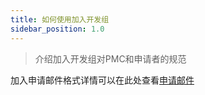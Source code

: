 ```yaml
---
title: 如何使用加入开发组
sidebar_position: 1.0
---
```

> 介绍加入开发组对PMC和申请者的规范

加入申请邮件格式详情可以在此处查看[申请邮件](https://community.apache.org/newcommitter.html#new-committer-process)
